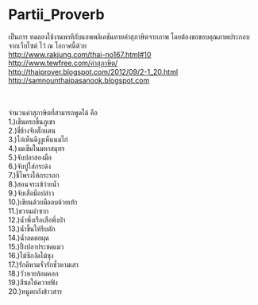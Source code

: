 # Partii_Proverb

เป็นการ ทดลองใช้งานพาทีกับแอพพลิเคชันทายคำสุภาษิตจากภาพ โดยต้องขอขอบคุณภาพประกอบจากเว็บไซต์ ไว้ ณ โอกาศนี้ด้วย <br>
http://www.rakjung.com/thai-no167.html#10<br>
http://www.tewfree.com/คำสุภาษิต/<br>
http://thaiprover.blogspot.com/2012/09/2-1_20.html<br>
http://samnounthaipasanook.blogspot.com<br>

<br>
<br>
จำนวนคำสุภาษิตที่สามารถพูดได้ คือ<br>
1.)เข็นครกขึ้นภูเขา<br>
2.)ขี่ช้างจับตั๊กแตน<br>
3.)ไก่เห็นดีงูงูเห็นนมไก่<br>
4.)งมเข็มในมหาสมุทร<br>
5.)จับปลาสองมือ<br>
6.)จับปูใส่กระด้ง<br>
7.)ชี้โพรงให้กระรอก<br>
8.)สอนจระเข้ว่ายน้ำ<br>
9.)จับเสือมือปล่าว<br>
10.)เขียนด้วยมือลบด้วยเท้า<br>
11.)ขวานผ่าซาก<br>
12.)น้ำพึ่งเรือเสือพึ่งป่า<br>
13.)น้ำขึ้นให้รีบตัก<br>
14.)น้ำลดตอผุด<br>
15.)ปิ้งปลาประชดแมว<br>
16.)ไม้ซีกงัดไม้ซุง<br>
17.)รักดีหามจั่วรักชั่วหามเสา<br>
18.)วัวหายล้อมคอก<br>
19.)สีซอให้ควายฟัง<br>
20.)หนูตกถังข้าวสาร<br>

